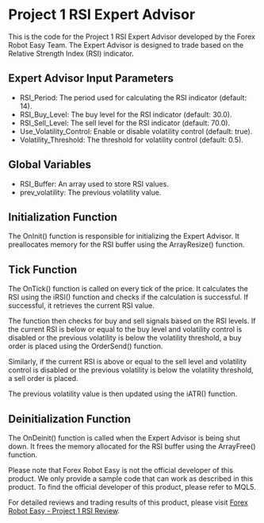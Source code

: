# Project 1 RSI Expert Advisor

This is the code for the Project 1 RSI Expert Advisor developed by the Forex Robot Easy Team. The Expert Advisor is designed to trade based on the Relative Strength Index (RSI) indicator.

## Expert Advisor Input Parameters

- RSI_Period: The period used for calculating the RSI indicator (default: 14).
- RSI_Buy_Level: The buy level for the RSI indicator (default: 30.0).
- RSI_Sell_Level: The sell level for the RSI indicator (default: 70.0).
- Use_Volatility_Control: Enable or disable volatility control (default: true).
- Volatility_Threshold: The threshold for volatility control (default: 0.5).

## Global Variables

- RSI_Buffer: An array used to store RSI values.
- prev_volatility: The previous volatility value.

## Initialization Function

The OnInit() function is responsible for initializing the Expert Advisor. It preallocates memory for the RSI buffer using the ArrayResize() function.

## Tick Function

The OnTick() function is called on every tick of the price. It calculates the RSI using the iRSI() function and checks if the calculation is successful. If successful, it retrieves the current RSI value.

The function then checks for buy and sell signals based on the RSI levels. If the current RSI is below or equal to the buy level and volatility control is disabled or the previous volatility is below the volatility threshold, a buy order is placed using the OrderSend() function.

Similarly, if the current RSI is above or equal to the sell level and volatility control is disabled or the previous volatility is below the volatility threshold, a sell order is placed.

The previous volatility value is then updated using the iATR() function.

## Deinitialization Function

The OnDeinit() function is called when the Expert Advisor is being shut down. It frees the memory allocated for the RSI buffer using the ArrayFree() function.

Please note that Forex Robot Easy is not the official developer of this product. We only provide a sample code that can work as described in this product. To find the official developer of this product, please refer to MQL5.

For detailed reviews and trading results of this product, please visit [Forex Robot Easy - Project 1 RSI Review](https://forexroboteasy.com/forex-robot-review/project-1-rsi-review-enhance-trading-with-data-driven-tool/).
